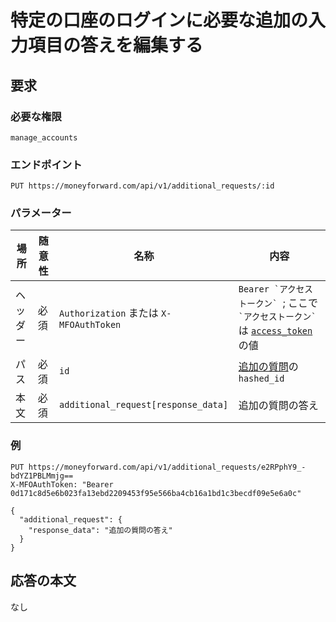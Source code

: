# 特定の口座のログインに必要な追加の入力項目の答えを編集する

## 要求

### 必要な権限

`manage_accounts`

### エンドポイント

```
PUT https://moneyforward.com/api/v1/additional_requests/:id
```

### パラメーター

| 場所 | 随意性 | 名称 | 内容 |
| ---- | ---- | ---- | --- |
| ヘッダー | 必須 | `Authorization` または `X-MFOAuthToken` | ```Bearer `アクセストークン` ```; ここで ``` `アクセストークン` ``` は [`access_token`](token.md) の値 |
| パス | 必須 | `id` | [追加の質問](additional_requests_create.md)の `hashed_id` |
| 本文 | 必須 | `additional_request[response_data]` | 追加の質問の答え |

### 例

```
PUT https://moneyforward.com/api/v1/additional_requests/e2RPphY9_-bdYZ1PBLMmjg==
X-MFOAuthToken: "Bearer 0d171c8d5e6b023fa13ebd2209453f95e566ba4cb16a1bd1c3becdf09e5e6a0c"

{
  "additional_request": {
    "response_data": "追加の質問の答え"
  }
}
```

## 応答の本文

なし

